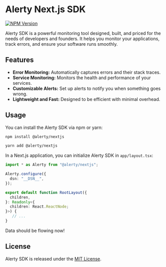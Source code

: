 # Alerty Next.js SDK

[![NPM Version](https://img.shields.io/npm/v/@alerty/nextjs.svg)](https://www.npmjs.com/package/@alerty/nextjs)

Alerty SDK is a powerful monitoring tool designed, built, and priced for the needs of developers and founders. It helps you monitor your applications, track errors, and ensure your software runs smoothly.

## Features

- **Error Monitoring:** Automatically captures errors and their stack traces.
- **Service Monitoring:** Monitors the health and performance of your services.
- **Customizable Alerts:** Set up alerts to notify you when something goes wrong.
- **Lightweight and Fast:** Designed to be efficient with minimal overhead.

## Usage

You can install the Alerty SDK via npm or yarn:

```sh
npm install @alerty/nextjs
```

```sh
yarn add @alerty/nextjs
```

In a Next.js application, you can initialize Alerty SDK in `app/layout.tsx`:

```typescript
import * as Alerty from "@alerty/nextjs";

Alerty.configure({
  dsn: "__DSN__",
});

export default function RootLayout({
  children,
}: Readonly<{
  children: React.ReactNode;
}>) {
   // ...
}
```

Data should be flowing now!


## License

Alerty SDK is released under the [MIT License](LICENSE).
